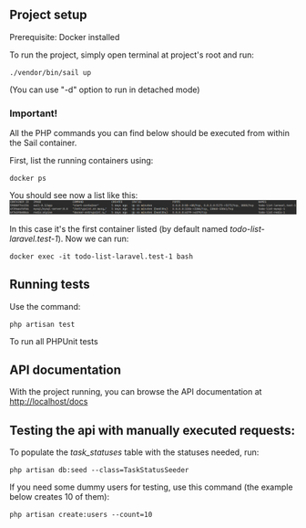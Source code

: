 ## Project setup
Prerequisite: Docker installed

To run the project, simply open terminal at project's root and run:

```
./vendor/bin/sail up
```

(You can use "-d" option to run in detached mode)

### **Important!** 

All the PHP commands you can find below should be executed from within the Sail container.

First, list the running containers using:
```
docker ps
```
You should see now a list like this:
![alt text](docker_ps.png "Container list")

In this case it's the first container listed (by default named _todo-list-laravel.test-1_). Now we can run:
```
docker exec -it todo-list-laravel.test-1 bash
```


## Running tests
Use the command:
```
php artisan test
```
To run all PHPUnit tests

## API documentation
With the project running, you can browse the API documentation at
[http://localhost/docs](http://localhost/docs)

## Testing the api with manually executed requests:

To populate the _task_statuses_ table with the statuses needed, run:

```
php artisan db:seed --class=TaskStatusSeeder
```

If you need some dummy users for testing, use this command (the example below creates 10 of them):
```
php artisan create:users --count=10
```